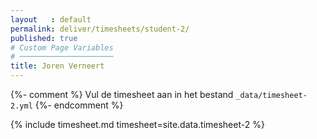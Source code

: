 ```yaml
---
layout   : default
permalink: deliver/timesheets/student-2/
published: true
# Custom Page Variables
# ─────────────────────
title: Joren Verneert
---
```

{%- comment %}
Vul de timesheet aan in het bestand `_data/timesheet-2.yml`
{%- endcomment %}

{% include timesheet.md timesheet=site.data.timesheet-2 %}
